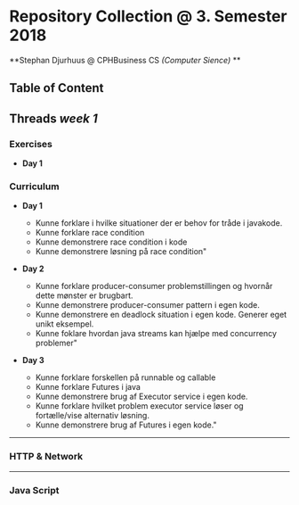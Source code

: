 # Repository Collection @ 3. Semester 2018
**Stephan Djurhuus @ CPHBusiness CS *(Computer Sience)* **

## Table of Content



## Threads *week 1*

### Exercises
* **Day 1**

### Curriculum
* **Day 1**

  * Kunne forklare i hvilke situationer der er behov for tråde i javakode.
  * Kunne forklare race condition
  * Kunne demonstrere race condition i kode
  * Kunne demonstrere løsning på race condition"

* **Day 2**

  * Kunne forklare producer-consumer problemstillingen og hvornår dette mønster er brugbart.
  * Kunne demonstrere producer-consumer pattern i egen kode.
  * Kunne demonstrere en deadlock situation i egen kode. Generer eget unikt eksempel.
  * Kunne foklare hvordan java streams kan hjælpe med concurrency problemer"

* **Day 3**

  * Kunne forklare forskellen på runnable og callable 
  * Kunne forklare Futures i java 
  * Kunne demonstrere brug af Executor service i egen kode.
  * Kunne forklare hvilket problem executor service løser og fortælle/vise alternativ løsning.
  * Kunne demonstrere brug af Futures i egen kode."
---

### HTTP & Network

---

### Java Script 


